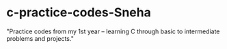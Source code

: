 # c-practice-codes-Sneha
"Practice codes from my 1st year – learning C through basic to intermediate problems and projects."
